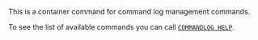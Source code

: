 This is a container command for command log management commands.

To see the list of available commands you can call [`COMMANDLOG HELP`](commandlog-help.md).
